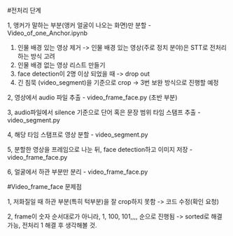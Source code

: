#전처리 단계

1, 앵커가 말하는 부분(앵커 얼굴이 나오는 화면)만 분할 - Video_of_one_Anchor.ipynb

  1) 인물 배경 있는 영상 제거 -> 인물 배경 있는 영상(주로 정치 분야)은 STT로 전처리하는 방식 고려
  2) 인물 배경 없는 영상 리스트 만들기
  3) face detection이 2명 이상 되었을 때 -> drop out
  4) 긴 침묵 (video_segment)을 기준으로 crop -> 3번 보완 방식으로 진행할 예정

2, 영상에서 audio 파일 추출 - video_frame_face.py (초반 부분)

3, audio파일에서 silence 기준으로 단어 혹은 문장 범위 타임 스탬프 추출 - video_segment.py

4, 해당 타임 스탬프로 영상 분할 - video_segment.py

5, 분할한 영상을 프레임으로 나눈 뒤, face detection하고 이미지 저장 - video_frame_face.py

6, 얼굴에서 하관 부분만 분리 - video_frame_face.py


#Video_frame_face 문제점

1, 저화질일 때 하관 부분(특히 턱부분)을 잘 crop하지 못함 -> 코드 수정(확인 요청)

2, frame이 숫자 순서대로가 아니라, 1, 100, 101,,,, 순으로 진행됨 -> sorted로 해결 가능, 전처리 1 해결 후 생각해볼 것.

